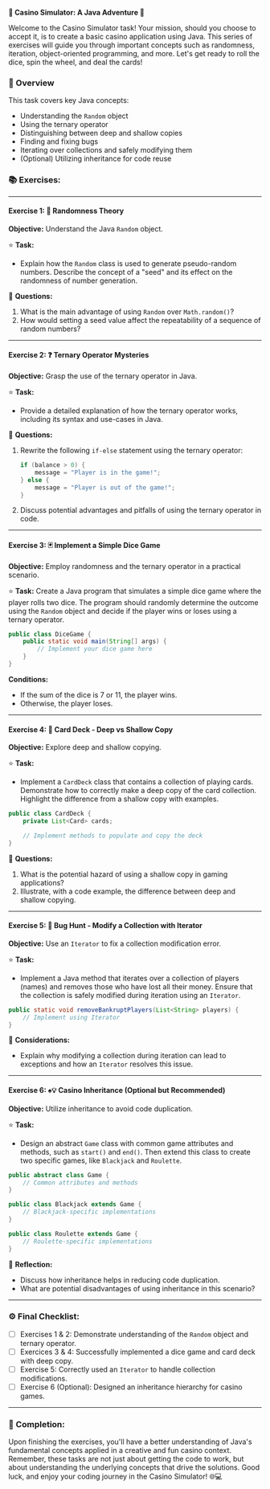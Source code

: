 **🌟 Casino Simulator: A Java Adventure 🌟**

Welcome to the Casino Simulator task! Your mission, should you choose to accept it, is to create a basic casino application using Java. This series of exercises will guide you through important concepts such as randomness, iteration, object-oriented programming, and more. Let's get ready to roll the dice, spin the wheel, and deal the cards!

### 📝 Overview

This task covers key Java concepts:
- Understanding the `Random` object
- Using the ternary operator
- Distinguishing between deep and shallow copies
- Finding and fixing bugs
- Iterating over collections and safely modifying them
- (Optional) Utilizing inheritance for code reuse  

### 📚 Exercises:

---

#### Exercise 1: 🎲 Randomness Theory

**Objective:** Understand the Java `Random` object.

⭐ **Task:**  

- Explain how the `Random` class is used to generate pseudo-random numbers. Describe the concept of a "seed" and its effect on the randomness of number generation.

🤔 **Questions:**
1. What is the main advantage of using `Random` over `Math.random()`?
2. How would setting a seed value affect the repeatability of a sequence of random numbers?

---

#### Exercise 2: ❓ Ternary Operator Mysteries

**Objective:** Grasp the use of the ternary operator in Java.

⭐ **Task:**  

- Provide a detailed explanation of how the ternary operator works, including its syntax and use-cases in Java.

🤔 **Questions:**
1. Rewrite the following `if-else` statement using the ternary operator:

    ```java
    if (balance > 0) {
        message = "Player is in the game!";
    } else {
        message = "Player is out of the game!";
    }
    ```

2. Discuss potential advantages and pitfalls of using the ternary operator in code.

---

#### Exercise 3: 🃏 Implement a Simple Dice Game

**Objective:** Employ randomness and the ternary operator in a practical scenario.

⭐ **Task:**
Create a Java program that simulates a simple dice game where the player rolls two dice. The program should randomly determine the outcome using the `Random` object and decide if the player wins or loses using a ternary operator.

```java
public class DiceGame {
    public static void main(String[] args) {
        // Implement your dice game here
    }
}
```

**Conditions:**
- If the sum of the dice is 7 or 11, the player wins.
- Otherwise, the player loses.

---

#### Exercise 4: 🎴 Card Deck - Deep vs Shallow Copy

**Objective:** Explore deep and shallow copying.

⭐ **Task:**

- Implement a `CardDeck` class that contains a collection of playing cards. Demonstrate how to correctly make a deep copy of the card collection. Highlight the difference from a shallow copy with examples.

```java
public class CardDeck {
    private List<Card> cards;

    // Implement methods to populate and copy the deck
}
```

🤔 **Questions:**
1. What is the potential hazard of using a shallow copy in gaming applications?
2. Illustrate, with a code example, the difference between deep and shallow copying.

---

#### Exercise 5: 🔄 Bug Hunt - Modify a Collection with Iterator

**Objective:** Use an `Iterator` to fix a collection modification error.

⭐ **Task:**

- Implement a Java method that iterates over a collection of players (names) and removes those who have lost all their money. Ensure that the collection is safely modified during iteration using an `Iterator`.

```java
public static void removeBankruptPlayers(List<String> players) {
    // Implement using Iterator
}
```

🤔 **Considerations:**
- Explain why modifying a collection during iteration can lead to exceptions and how an `Iterator` resolves this issue.

---

#### Exercise 6: ♠️💡 Casino Inheritance (Optional but Recommended)

**Objective:** Utilize inheritance to avoid code duplication.

⭐ **Task:**

- Design an abstract `Game` class with common game attributes and methods, such as `start()` and `end()`. Then extend this class to create two specific games, like `Blackjack` and `Roulette`.

```java
public abstract class Game {
    // Common attributes and methods
}

public class Blackjack extends Game {
    // Blackjack-specific implementations
}

public class Roulette extends Game {
    // Roulette-specific implementations
}
```

🤔 **Reflection:**
- Discuss how inheritance helps in reducing code duplication.
- What are potential disadvantages of using inheritance in this scenario?

---

### ⚙️ Final Checklist:

- [ ] Exercises 1 & 2: Demonstrate understanding of the `Random` object and ternary operator.
- [ ] Exercices 3 & 4: Successfully implemented a dice game and card deck with deep copy.
- [ ] Exercise 5: Correctly used an `Iterator` to handle collection modifications.
- [ ] Exercise 6 (Optional): Designed an inheritance hierarchy for casino games.

---

### 🏁 Completion:

Upon finishing the exercises, you'll have a better understanding of Java's fundamental concepts applied in a creative and fun casino context. Remember, these tasks are not just about getting the code to work, but about understanding the underlying concepts that drive the solutions. Good luck, and enjoy your coding journey in the Casino Simulator! 🌐💻